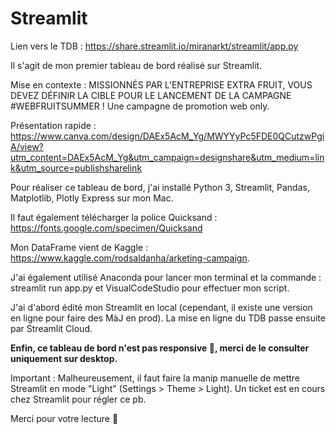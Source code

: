 # Streamlit

Lien vers le TDB : https://share.streamlit.io/miranarkt/streamlit/app.py 

Il s'agit de mon premier tableau de bord réalisé sur Streamlit.

Mise en contexte : MISSIONNÉS PAR L'ENTREPRISE EXTRA FRUIT, VOUS DEVEZ DÉFINIR LA CIBLE POUR LE LANCEMENT DE LA CAMPAGNE #WEBFRUITSUMMER ! Une campagne de promotion web only.

Présentation rapide : https://www.canva.com/design/DAEx5AcM_Yg/MWYYyPc5FDE0QCutzwPgiA/view?utm_content=DAEx5AcM_Yg&utm_campaign=designshare&utm_medium=link&utm_source=publishsharelink 

Pour réaliser ce tableau de bord, j'ai installé Python 3, Streamlit, Pandas, Matplotlib, Plotly Express sur mon Mac. 

Il faut également télécharger la police Quicksand : https://fonts.google.com/specimen/Quicksand 

Mon DataFrame vient de Kaggle : https://www.kaggle.com/rodsaldanha/arketing-campaign.

J'ai également utilisé Anaconda pour lancer mon terminal et la commande : streamlit run app.py et VisualCodeStudio pour effectuer mon script.

J'ai d'abord édité mon Streamlit en local (cependant, il existe une version en ligne pour faire des MàJ en prod). La mise en ligne du TDB passe ensuite par Streamlit Cloud.

**Enfin, ce tableau de bord n'est pas responsive 🙊, merci de le consulter uniquement sur desktop.**

Important : Malheureusement, il faut faire la manip manuelle de mettre Streamlit en mode "Light" (Settings > Theme > Light). Un ticket est en cours chez Streamlit pour régler ce pb. 

Merci pour votre lecture 🥳
